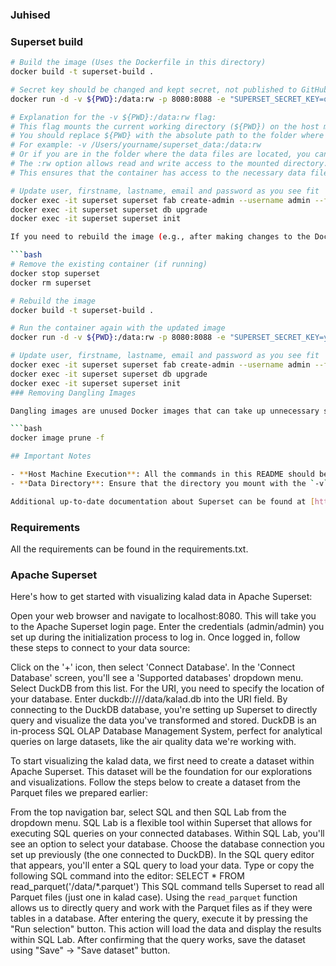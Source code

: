 
### Juhised

### Superset build
```bash
# Build the image (Uses the Dockerfile in this directory)
docker build -t superset-build .

# Secret key should be changed and kept secret, not published to GitHub :)
docker run -d -v ${PWD}:/data:rw -p 8080:8088 -e "SUPERSET_SECRET_KEY=oiuetrjbgjruwet" --name superset superset-build

# Explanation for the -v ${PWD}:/data:rw flag:
# This flag mounts the current working directory (${PWD}) on the host machine to the /data directory inside the container.
# You should replace ${PWD} with the absolute path to the folder where their data files will be stored.
# For example: -v /Users/yourname/superset_data:/data:rw
# Or if you are in the folder where the data files are located, you can use -v $(pwd):/data:rw
# The :rw option allows read and write access to the mounted directory.
# This ensures that the container has access to the necessary data files.

# Update user, firstname, lastname, email and password as you see fit
docker exec -it superset superset fab create-admin --username admin --firstname Admin --lastname Superset --email admin@example.com --password admin
docker exec -it superset superset db upgrade
docker exec -it superset superset init

If you need to rebuild the image (e.g., after making changes to the Dockerfile or other configuration files), you can use the following commands:

```bash
# Remove the existing container (if running)
docker stop superset
docker rm superset

# Rebuild the image
docker build -t superset-build .

# Run the container again with the updated image
docker run -d -v ${PWD}:/data:rw -p 8080:8088 -e "SUPERSET_SECRET_KEY=your_new_secret_key" --name superset superset-build

# Update user, firstname, lastname, email and password as you see fit
docker exec -it superset superset fab create-admin --username admin --firstname Admin --lastname Superset --email admin@example.com --passwordadmin 
docker exec -it superset superset db upgrade
docker exec -it superset superset init
### Removing Dangling Images

Dangling images are unused Docker images that can take up unnecessary space. To remove them, use the following command:

```bash
docker image prune -f

## Important Notes

- **Host Machine Execution**: All the commands in this README should be executed on the host machine where Docker is installed. While the project includes a `devcontainer`, these commands are not intended to be run inside the development container.
- **Data Directory**: Ensure that the directory you mount with the `-v` flag contains the data files you want to use with Superset. This directory will be accessible inside the container at `/data`.

Additional up-to-date documentation about Superset can be found at [https://superset.apache.org/docs/intro](https://superset.apache.org/docs/intro).
```
### Requirements

All the requirements can be found in the requirements.txt.

### Apache Superset

Here's how to get started with visualizing kalad data in Apache Superset:

Open your web browser and navigate to localhost:8080. This will take you to the Apache Superset login page.
Enter the credentials (admin/admin) you set up during the initialization process to log in.
Once logged in, follow these steps to connect to your data source:

Click on the '+' icon, then select 'Connect Database'.
In the 'Connect Database' screen, you'll see a 'Supported databases' dropdown menu. Select DuckDB from this list.
For the URI, you need to specify the location of your database. Enter duckdb:////data/kalad.db into the URI field.
By connecting to the DuckDB database, you're setting up Superset to directly query and visualize the data you've transformed and stored. DuckDB is an in-process SQL OLAP Database Management System, perfect for analytical queries on large datasets, like the air quality data we're working with.

To start visualizing the kalad data, we first need to create a dataset within Apache Superset. This dataset will be the foundation for our explorations and visualizations. Follow the steps below to create a dataset from the Parquet files we prepared earlier:

From the top navigation bar, select SQL and then SQL Lab from the dropdown menu. SQL Lab is a flexible tool within Superset that allows for executing SQL queries on your connected databases.
Within SQL Lab, you'll see an option to select your database. Choose the database connection you set up previously (the one connected to DuckDB).
In the SQL query editor that appears, you'll enter a SQL query to load your data. Type or copy the following SQL command into the editor:
SELECT * FROM read_parquet('/data/*.parquet')
This SQL command tells Superset to read all Parquet files (just one in kalad case). Using the `read_parquet` function allows us to directly query and work with the Parquet files as if they were tables in a database.
After entering the query, execute it by pressing the "Run selection" button. This action will load the data and display the results within SQL Lab. After confirming that the query works, save the dataset using "Save" -> "Save dataset" button.